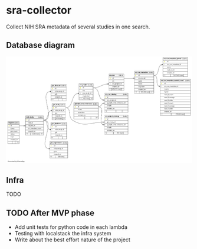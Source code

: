 # sra-collector

Collect NIH SRA metadata of several studies in one search.

## Database diagram
![alt text](./db/diagram.png "Database diagram")

## Infra
TODO

## TODO After MVP phase
- Add unit tests for python code in each lambda
- Testing with localstack the infra system
- Write about the best effort nature of the project
